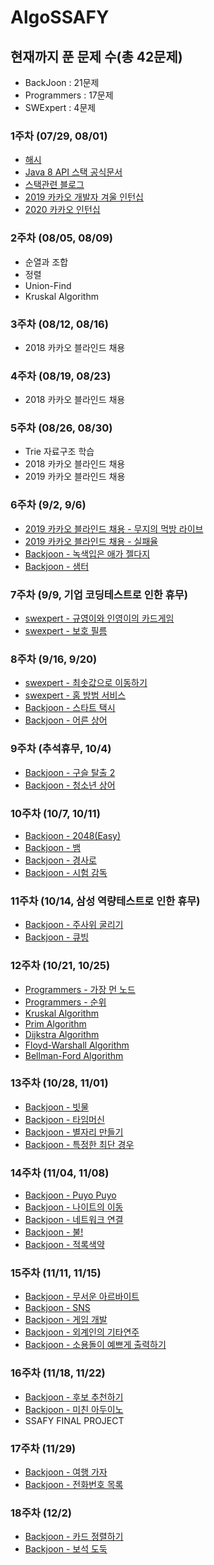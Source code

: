 ﻿# AlgoSSAFY

## 현재까지 푼 문제 수(총 42문제)
* BackJoon : 21문제
* Programmers : 17문제
* SWExpert : 4문제

### 1주차 (07/29, 08/01)
* [해시](https://d2.naver.com/helloworld/831311)
* [Java 8 API 스택 공식문서](https://docs.oracle.com/javase/8/docs/api/java/util/Stack.html)
* [스택관련 블로그](https://gmlwjd9405.github.io/2018/08/03/data-structure-stack.html)
* [2019 카카오 개발자 겨울 인턴십](https://programmers.co.kr/learn/challenges?tab=all_challenges)
* [2020 카카오 인턴십](https://programmers.co.kr/learn/challenges?tab=all_challenges)

### 2주차 (08/05, 08/09)
* 순열과 조합
* 정렬
* Union-Find
* Kruskal Algorithm

### 3주차 (08/12, 08/16)
* 2018 카카오 블라인드 채용

### 4주차 (08/19, 08/23)
* 2018 카카오 블라인드 채용

### 5주차 (08/26, 08/30)
* Trie 자료구조 학습
* 2018 카카오 블라인드 채용
* 2019 카카오 블라인드 채용

### 6주차 (9/2, 9/6)
* [2019 카카오 블라인드 채용 - 무지의 먹방 라이브](https://programmers.co.kr/learn/courses/30/lessons/42891)
* [2019 카카오 블라인드 채용 - 실패율](https://programmers.co.kr/learn/courses/30/lessons/42889)
* [Backjoon - 녹색입은 애가 젤다지](https://www.acmicpc.net/problem/4485)
* [Backjoon - 샘터](https://www.acmicpc.net/problem/18513)

### 7주차 (9/9, 기업 코딩테스트로 인한 휴무)
* [swexpert - 규영이와 인영이의 카드게임](https://swexpertacademy.com/main/code/problem/problemDetail.do?contestProbId=AWgv9va6HnkDFAW0&categoryId=AWgv9va6HnkDFAW0&categoryType=CODE&&&)
* [swexpert - 보호 필름](https://swexpertacademy.com/main/code/problem/problemDetail.do?contestProbId=AV5V1SYKAaUDFAWu&categoryId=AV5V1SYKAaUDFAWu&categoryType=CODE)

### 8주차 (9/16, 9/20)
* [swexpert - 최솟값으로 이동하기](https://swexpertacademy.com/main/code/problem/problemDetail.do?contestProbId=AWDTN0cKr1oDFAWD&categoryId=AWDTN0cKr1oDFAWD&categoryType=CODE)
* [swexpert - 홈 방범 서비스](https://swexpertacademy.com/main/code/problem/problemDetail.do?contestProbId=AV5V61LqAf8DFAWu&categoryId=AV5V61LqAf8DFAWu&categoryType=CODE)
* [Backjoon - 스타트 택시](https://www.acmicpc.net/problem/19238)
* [Backjoon - 어른 상어](https://www.acmicpc.net/problem/19237)

### 9주차 (추석휴무, 10/4)
* [Backjoon - 구슬 탈출 2](https://www.acmicpc.net/problem/13460)
* [Backjoon - 청소년 상어](https://www.acmicpc.net/problem/19236)

### 10주차 (10/7, 10/11)
* [Backjoon - 2048(Easy)](https://www.acmicpc.net/problem/12100)
* [Backjoon - 뱀](https://www.acmicpc.net/problem/3190)
* [Backjoon - 경사로](https://www.acmicpc.net/problem/14890)
* [Backjoon - 시험 감독](https://www.acmicpc.net/problem/13458)

### 11주차 (10/14, 삼성 역량테스트로 인한 휴무)
* [Backjoon - 주사위 굴리기](https://www.acmicpc.net/problem/14499)
* [Backjoon - 큐빙](https://www.acmicpc.net/problem/5373)

### 12주차 (10/21, 10/25)
* [Programmers - 가장 먼 노드](https://programmers.co.kr/learn/courses/30/lessons/49189)
* [Programmers - 순위](https://programmers.co.kr/learn/courses/30/lessons/49191)
* [Kruskal Algorithm](https://blog.naver.com/ssarang8649/221038259400)
* [Prim Algorithm](http://blog.naver.com/PostView.nhn?blogId=ssarang8649&logNo=220992988177)
* [Dijkstra Algorithm](https://gaybee.tistory.com/34)
* [Floyd-Warshall Algorithm](https://velog.io/@pandahun/%EC%95%8C%EA%B3%A0%EB%A6%AC%EC%A6%98-%EC%A0%95%EB%A6%AC-%ED%94%8C%EB%A1%9C%EC%9D%B4%EB%93%9C-%EC%9B%8C%EC%85%9C-%EB%B0%B1%EC%A4%80-11404-java)
* [Bellman-Ford Algorithm](https://code0xff.tistory.com/24)

### 13주차 (10/28, 11/01)
* [Backjoon - 빗물](https://www.acmicpc.net/problem/14719)
* [Backjoon - 타임머신](https://www.acmicpc.net/problem/1440)
* [Backjoon - 별자리 만들기](https://www.acmicpc.net/problem/4386)
* [Backjoon - 특정한 최단 경우](https://www.acmicpc.net/problem/1504)

### 14주차 (11/04, 11/08)
* [Backjoon - Puyo Puyo](https://www.acmicpc.net/problem/11559)
* [Backjoon - 나이트의 이동](https://www.acmicpc.net/problem/7562)
* [Backjoon - 네트워크 연결](https://www.acmicpc.net/problem/1922)
* [Backjoon - 불!](https://www.acmicpc.net/problem/4179)
* [Backjoon - 적록색약](https://www.acmicpc.net/problem/10026)

### 15주차 (11/11, 11/15)
* [Backjoon - 무서운 아르바이트](https://www.acmicpc.net/problem/12846)
* [Backjoon - SNS](https://www.acmicpc.net/problem/2533)
* [Backjoon - 게임 개발](https://www.acmicpc.net/problem/1516)
* [Backjoon - 외계인의 기타연주](https://www.acmicpc.net/problem/2841)
* [Backjoon - 소용돌이 예쁘게 출력하기](https://www.acmicpc.net/problem/1022)

### 16주차 (11/18, 11/22)
* [Backjoon - 후보 추천하기](https://www.acmicpc.net/problem/1713)
* [Backjoon - 미친 아두이노](https://www.acmicpc.net/problem/8972)
* SSAFY FINAL PROJECT

### 17주차 (11/29)
* [Backjoon - 여행 가자](https://www.acmicpc.net/problem/1976)
* [Backjoon - 전화번호 목록](https://www.acmicpc.net/problem/5052)

### 18주차 (12/2)
* [Backjoon - 카드 정렬하기](https://www.acmicpc.net/problem/1715)
* [Backjoon - 보석 도둑](https://www.acmicpc.net/problem/1202)
